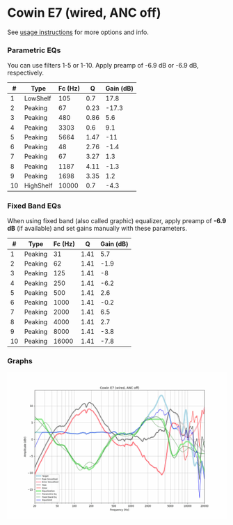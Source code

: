 # Cowin E7 (wired, ANC off)
See [usage instructions](https://github.com/jaakkopasanen/AutoEq#usage) for more options and info.

### Parametric EQs
You can use filters 1-5 or 1-10. Apply preamp of -6.9 dB or -6.9 dB, respectively.

|   # | Type      |   Fc (Hz) |    Q |   Gain (dB) |
|-----|-----------|-----------|------|-------------|
|   1 | LowShelf  |       105 | 0.7  |        17.8 |
|   2 | Peaking   |        67 | 0.23 |       -17.3 |
|   3 | Peaking   |       480 | 0.86 |         5.6 |
|   4 | Peaking   |      3303 | 0.6  |         9.1 |
|   5 | Peaking   |      5664 | 1.47 |       -11   |
|   6 | Peaking   |        48 | 2.76 |        -1.4 |
|   7 | Peaking   |        67 | 3.27 |         1.3 |
|   8 | Peaking   |      1187 | 4.11 |        -1.3 |
|   9 | Peaking   |      1698 | 3.35 |         1.2 |
|  10 | HighShelf |     10000 | 0.7  |        -4.3 |

### Fixed Band EQs
When using fixed band (also called graphic) equalizer, apply preamp of **-6.9 dB** (if available) and set gains manually with these parameters.

|   # | Type    |   Fc (Hz) |    Q |   Gain (dB) |
|-----|---------|-----------|------|-------------|
|   1 | Peaking |        31 | 1.41 |         5.7 |
|   2 | Peaking |        62 | 1.41 |        -1.9 |
|   3 | Peaking |       125 | 1.41 |        -8   |
|   4 | Peaking |       250 | 1.41 |        -6.2 |
|   5 | Peaking |       500 | 1.41 |         2.6 |
|   6 | Peaking |      1000 | 1.41 |        -0.2 |
|   7 | Peaking |      2000 | 1.41 |         6.5 |
|   8 | Peaking |      4000 | 1.41 |         2.7 |
|   9 | Peaking |      8000 | 1.41 |        -3.8 |
|  10 | Peaking |     16000 | 1.41 |        -7.8 |

### Graphs
![](./Cowin%20E7%20(wired,%20ANC%20off).png)
